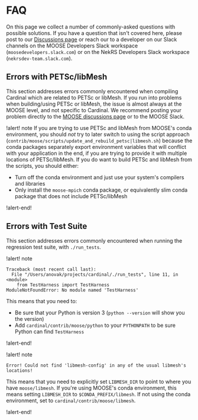 # FAQ

On this page we collect a number of commonly-asked questions with
possible solutions. If you have a question that isn't covered here,
please post to our [Discussions page](https://github.com/neams-th-coe/cardinal/discussions)
or reach our to a developer on our Slack channels
on the MOOSE Developers Slack workspace
(`moosedevelopers.slack.com`) or on the NekRS Developers Slack workspace
(`nekrsdev-team.slack.com`).

## Errors with PETSc/libMesh

This section addresses errors commonly encountered when compiling Cardinal
which are related to PETSc or libMesh. If you run into problems when building/using
PETSc or libMesh, the issue is almost always at the MOOSE level, and not specific to
Cardinal. We recommend posting your problem directly to the
[MOOSE discussions page](https://github.com/idaholab/moose/discussions)
or to the MOOSE Slack.

!alert! note
If you are trying to use PETSc and libMesh from MOOSE's conda environment, you should
*not* try to later switch to using the script approach
(`contrib/moose/scripts/update_and_rebuild_petsc|libmesh.sh`) because the conda packages
separately export environment variables that will conflict with your application in the
end, if you are trying to provide it with multiple locations of PETSc/libMesh. If you
do want to build PETSc and libMesh from the scripts, you should either:

- Turn off the conda environment and just use your system's compilers and libraries
- Only install the `moose-mpich` conda package, or equivalently slim conda package that
  does not include PETSc/libMesh

!alert-end!

## Errors with Test Suite

This section addresses errors commonly encountered when running the regression
test suite, with `./run_tests`.

!alert! note
```
Traceback (most recent call last):
  File "/Users/anovak/projects/cardinal/./run_tests", line 11, in <module>
    from TestHarness import TestHarness
ModuleNotFoundError: No module named 'TestHarness'
```

This means that you need to:

- Be sure that your Python is version 3 (`python --version` will show you the version)
- Add `cardinal/contrib/moose/python` to your `PYTHONPATH` to be sure Python can find `TestHarness`

!alert-end!

!alert! note
```
Error! Could not find 'libmesh-config' in any of the usual libmesh's locations!
```

This means that you need to explicitly set `LIBMESH_DIR` to point
to where you have `moose/libmesh`. If you're using MOOSE's conda environment, this
means setting `LIBMESH_DIR` to `$CONDA_PREFIX/libmesh`. If not using the conda
environment, set to `cardinal/contrib/moose/libmesh`.

!alert-end!
